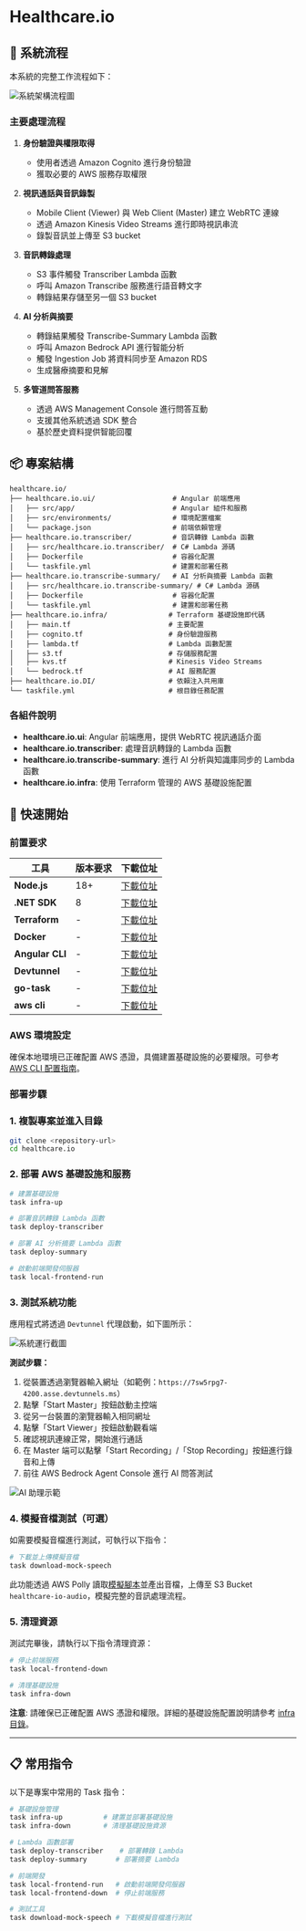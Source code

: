 # Healthcare.io 

## 🔄 系統流程

本系統的完整工作流程如下：

![系統架構流程圖](./img/flow.jpeg)

### 主要處理流程

1. **身份驗證與權限取得**

   - 使用者透過 Amazon Cognito 進行身份驗證
   - 獲取必要的 AWS 服務存取權限
2. **視訊通話與音訊錄製**

   - Mobile Client (Viewer) 與 Web Client (Master) 建立 WebRTC 連線
   - 透過 Amazon Kinesis Video Streams 進行即時視訊串流
   - 錄製音訊並上傳至 S3 bucket
3. **音訊轉錄處理**

   - S3 事件觸發 Transcriber Lambda 函數
   - 呼叫 Amazon Transcribe 服務進行語音轉文字
   - 轉錄結果存儲至另一個 S3 bucket
4. **AI 分析與摘要**

   - 轉錄結果觸發 Transcribe-Summary Lambda 函數
   - 呼叫 Amazon Bedrock API 進行智能分析
   - 觸發 Ingestion Job 將資料同步至 Amazon RDS
   - 生成醫療摘要和見解
5. **多管道問答服務**

   - 透過 AWS Management Console 進行問答互動
   - 支援其他系統透過 SDK 整合
   - 基於歷史資料提供智能回覆

## 📦 專案結構

```
healthcare.io/
├── healthcare.io.ui/                   # Angular 前端應用
│   ├── src/app/                        # Angular 組件和服務
│   ├── src/environments/               # 環境配置檔案
│   └── package.json                    # 前端依賴管理
├── healthcare.io.transcriber/          # 音訊轉錄 Lambda 函數
│   ├── src/healthcare.io.transcriber/  # C# Lambda 源碼
│   ├── Dockerfile                      # 容器化配置
│   └── taskfile.yml                    # 建置和部署任務
├── healthcare.io.transcribe-summary/   # AI 分析與摘要 Lambda 函數
│   ├── src/healthcare.io.transcribe-summary/ # C# Lambda 源碼
│   ├── Dockerfile                      # 容器化配置
│   └── taskfile.yml                    # 建置和部署任務
├── healthcare.io.infra/               # Terraform 基礎設施即代碼
│   ├── main.tf                        # 主要配置
│   ├── cognito.tf                     # 身份驗證服務
│   ├── lambda.tf                      # Lambda 函數配置
│   ├── s3.tf                          # 存儲服務配置
│   ├── kvs.tf                         # Kinesis Video Streams
│   └── bedrock.tf                     # AI 服務配置
├── healthcare.io.DI/                  # 依賴注入共用庫
└── taskfile.yml                       # 根目錄任務配置
```

### 各組件說明

- **healthcare.io.ui**: Angular 前端應用，提供 WebRTC 視訊通話介面
- **healthcare.io.transcriber**: 處理音訊轉錄的 Lambda 函數
- **healthcare.io.transcribe-summary**: 進行 AI 分析與知識庫同步的 Lambda 函數
- **healthcare.io.infra**: 使用 Terraform 管理的 AWS 基礎設施配置

## 🚀 快速開始

### 前置要求

| 工具                  | 版本要求 | 下載位址                                                                                                                           |
| --------------------- | -------- | ---------------------------------------------------------------------------------------------------------------------------------- |
| **Node.js**     | 18+      | [下載位址](https://nodejs.org/en/download)                                                                                            |
| **.NET SDK**    | 8        | [下載位址](https://dotnet.microsoft.com/zh-tw/download/dotnet/8.0)                                                                    |
| **Terraform**   | -        | [下載位址](https://developer.hashicorp.com/terraform/install)                                                                         |
| **Docker**      | -        | [下載位址](https://docs.docker.com/desktop/setup/install/mac-install/)                                                                |
| **Angular CLI** | -        | [下載位址](https://www.npmjs.com/package/@angular/cli)                                                                                |
| **Devtunnel**   | -        | [下載位址](https://learn.microsoft.com/zh-tw/azure/developer/dev-tunnels/get-started?tabs=macos)                                      |
| **go-task**     | -        | [下載位址](https://taskfile.dev/installation/)                                                                                        |
| **aws cli**     | -        | [下載位址](https://docs.aws.amazon.com/zh_tw/cli/latest/userguide/getting-started-install.html#getting-started-install-instructions/) |

### AWS 環境設定

確保本地環境已正確配置 AWS 憑證，具備建置基礎設施的必要權限。可參考 [AWS CLI 配置指南](https://docs.aws.amazon.com/zh_tw/cli/latest/userguide/cli-configure-quickstart.html)。

### 部署步驟

### 1. 複製專案並進入目錄

```bash
git clone <repository-url>
cd healthcare.io
```

### 2. 部署 AWS 基礎設施和服務

```bash
# 建置基礎設施
task infra-up

# 部署音訊轉錄 Lambda 函數
task deploy-transcriber

# 部署 AI 分析摘要 Lambda 函數
task deploy-summary

# 啟動前端開發伺服器
task local-frontend-run
```

### 3. 測試系統功能

應用程式將透過 `Devtunnel` 代理啟動，如下圖所示：

![系統運行截圖](./img/running.png)

**測試步驟：**

1. 從裝置透過瀏覽器輸入網址（如範例：`https://7sw5rpg7-4200.asse.devtunnels.ms`）
2. 點擊「Start Master」按鈕啟動主控端
3. 從另一台裝置的瀏覽器輸入相同網址
4. 點擊「Start Viewer」按鈕啟動觀看端
5. 確認視訊連線正常，開始進行通話
6. 在 Master 端可以點擊「Start Recording」/「Stop Recording」按鈕進行錄音和上傳
7. 前往 AWS Bedrock Agent Console 進行 AI 問答測試

![AI 助理示範](./img/assistant-demo.png)

### 4. 模擬音檔測試（可選）

如需要模擬音檔進行測試，可執行以下指令：

```bash
# 下載並上傳模擬音檔
task download-mock-speech
```

此功能透過 AWS Polly 讀取[模擬腳本](./healthcare.io.transcriber/src/healthcare.io.transcriber/mock-speech.ssml)並產出音檔，上傳至 S3 Bucket `healthcare-io-audio`，模擬完整的音訊處理流程。

### 5. 清理資源

測試完畢後，請執行以下指令清理資源：

```bash
# 停止前端服務
task local-frontend-down

# 清理基礎設施
task infra-down
```

**注意**: 請確保已正確配置 AWS 憑證和權限。詳細的基礎設施配置說明請參考 [infra 目錄](./healthcare.io.infra/)。

---

## 📋 常用指令

以下是專案中常用的 Task 指令：

```bash
# 基礎設施管理
task infra-up          # 建置並部署基礎設施
task infra-down        # 清理基礎設施資源

# Lambda 函數部署
task deploy-transcriber    # 部署轉錄 Lambda
task deploy-summary       # 部署摘要 Lambda

# 前端開發
task local-frontend-run   # 啟動前端開發伺服器
task local-frontend-down  # 停止前端服務

# 測試工具
task download-mock-speech # 下載模擬音檔進行測試
```

